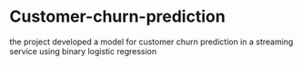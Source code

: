 # Customer-churn-prediction
the project developed a model for customer churn prediction in a streaming service using binary logistic regression
